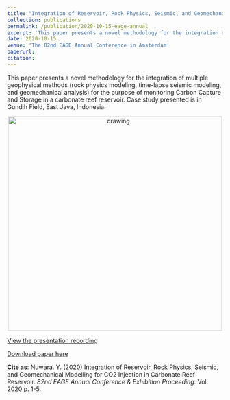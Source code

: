 ```yaml
---
title: "Integration of Reservoir, Rock Physics, Seismic, and Geomechanical Modelling for CO2 Injection in Carbonate Reef Reservoir"
collection: publications
permalink: /publication/2020-10-15-eage-annual
excerpt: 'This paper presents a novel methodology for the integration of multiple geophysical methods (rock physics modeling, time-lapse seismic modeling, and geomechanical analysis) for the purpose of monitoring Carbon Capture and Storage in a carbonate reef reservoir.'
date: 2020-10-15
venue: 'The 82nd EAGE Annual Conference in Amsterdam'
paperurl: 
citation: 
---
```


This paper presents a novel methodology for the integration of multiple geophysical methods (rock physics modeling, time-lapse seismic modeling, and geomechanical analysis) for the purpose of monitoring Carbon Capture and Storage in a carbonate reef reservoir. Case study presented is in Gundih Field, East Java, Indonesia. 

<p align="center">
<img src="https://user-images.githubusercontent.com/51282928/133871991-2bafd02a-cfeb-462b-8050-1ae695b102b0.png" alt="drawing" width="500"/>
</p>

[View the presentation recording]()

[Download paper here](https://www.researchgate.net/publication/348537739_Integration_of_Reservoir_Rock_Physics_Seismic_and_Geomechanical_Modelling_for_CO2_Injection_in_Carbonate_Reef_Reservoir)

**Cite as**: Nuwara. Y. (2020) Integration of Reservoir, Rock Physics, Seismic, and Geomechanical Modelling for CO2 Injection in Carbonate Reef Reservoir. *82nd EAGE Annual Conference & Exhibition Proceeding*. Vol. 2020 p. 1-5.
